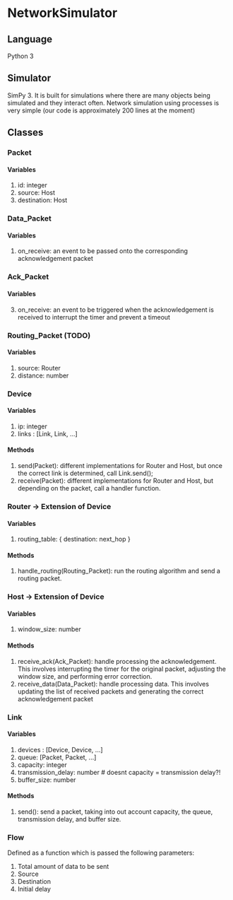 # NetworkSimulator

## Language
Python 3

## Simulator
SimPy 3. It is built for simulations where there are many objects being simulated and they interact often. Network simulation using processes is very simple (our code is approximately 200 lines at the moment)

## Classes
### Packet
#### Variables
1. id: integer
2. source: Host
3. destination: Host

### Data_Packet
#### Variables
1. on_receive: an event to be passed onto the corresponding acknowledgement packet

### Ack_Packet
#### Variables
3. on_receive: an event to be triggered when the acknowledgement is received to interrupt the timer and prevent a timeout

### Routing_Packet (TODO)
#### Variables
1. source: Router
2. distance: number
	
### Device
#### Variables
1. ip: integer
2. links : [Link, Link, ...]

#### Methods
1. send(Packet): different implementations for Router and Host, but once the correct link is determined, call Link.send();
2. receive(Packet): different implementations for Router and Host, but depending on the packet, call a handler function.

### Router -> Extension of Device
#### Variables
1. routing_table: { destination: next_hop }

#### Methods
1. handle_routing(Routing_Packet): run the routing algorithm and send a routing packet.

### Host -> Extension of Device
#### Variables
1. window_size: number

#### Methods
1. receive_ack(Ack_Packet): handle processing the acknowledgement. This involves interrupting the timer for the original packet, adjusting the window size, and performing error correction.
2. receive_data(Data_Packet): handle processing data. This involves updating the list of received packets and generating the correct acknowledgement packet

### Link
#### Variables
1. devices : [Device, Device, ...]
2. queue: [Packet, Packet, ...]
3. capacity: integer
4. transmission_delay: number # doesnt capacity = transmission delay?!
5. buffer_size: number

#### Methods
1. send(): send a packet, taking into out account capacity, the queue, transmission delay, and buffer size.


### Flow
Defined as a function which is passed the following parameters:
1. Total amount of data to be sent
2. Source
3. Destination
4. Initial delay
